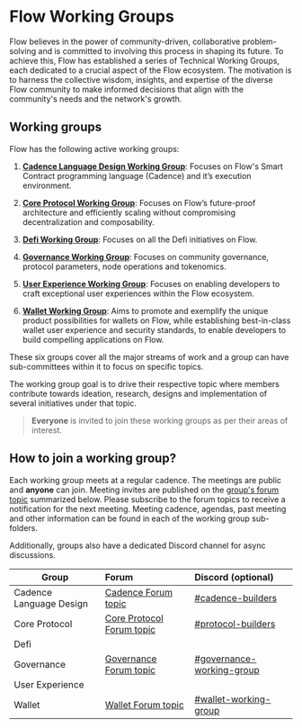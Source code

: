 # Flow Working Groups

Flow believes in the power of community-driven, collaborative problem-solving and is committed to involving this process in shaping its future.
To achieve this, Flow has established a series of Technical Working Groups, each dedicated to a crucial aspect of the Flow ecosystem.
The motivation is to harness the collective wisdom, insights, and expertise of the diverse Flow community to make informed decisions that align with the community's needs and the network's growth.

## Working groups

Flow has the following active working groups:

1. **[Cadence Language Design Working Group](./cadence_language_design_working_group)**: Focuses on Flow's Smart Contract programming language (Cadence) and it’s execution environment.


2. **[Core Protocol Working Group](./core_protocol_working_group)**: Focuses on Flow’s future-proof architecture and efficiently scaling without compromising decentralization and composability.


3. **[Defi Working Group](./defi_working_group)**: Focuses on all the Defi initiatives on Flow.


4. **[Governance Working Group](./governance_working_group)**: Focuses on community governance, protocol parameters, node operations and tokenomics.


5. **[User Experience Working Group](./user_experience_working_group)**: Focuses on enabling developers to craft exceptional user experiences within the Flow ecosystem.


6. **[Wallet Working Group](./wallet_working_group)**: Aims to promote and exemplify the unique product possibilities for wallets on Flow, while establishing best-in-class wallet user experience and security standards, to enable developers to build compelling applications on Flow.

These six groups cover all the major streams of work and a group can have sub-committees within it to focus on specific topics.

The working group goal is to drive their respective topic where members contribute towards ideation, research, designs and implementation of several initiatives under that topic.

> **Everyone** is invited to join these working groups as per their areas of interest. 

## How to join a working group?

Each working group meets at a regular cadence. The meetings are public and **anyone** can join.
Meeting invites are published on the [group's forum topic](https://forum.flow.com/c/governance/flow-working-groups/40) summarized below. Please subscribe to the forum topics to receive a notification for the next meeting. 
Meeting cadence, agendas, past meeting and other information can be found in each of the working group sub-folders.

Additionally, groups also have a dedicated Discord channel for async discussions.

| Group                   | Forum                                                                                        | Discord (optional)                                                                               |
|-------------------------|:---------------------------------------------------------------------------------------------|:-------------------------------------------------------------------------------------------------|
| Cadence Language Design | [Cadence Forum topic](https://forum.flow.com/t/cadence-language-design-working-group/5437)   | [#cadence-builders](https://discord.com/channels/613813861610684416/1108479699732152503)         |
| Core Protocol           | [Core Protocol Forum topic](https://forum.flow.com/t/core-protocol-working-group-cp-wg/5578) | [#protocol-builders](https://discord.com/channels/613813861610684416/1108968095982293002)        |
| Defi                    |                                                                                              |                                                                                                  |
| Governance              | [Governance Forum topic](https://forum.flow.com/t/governance-working-group-gwg/5403)         | [#governance-working-group](https://discord.com/channels/613813861610684416/1179919909648601118) |
| User Experience         |                                                                                              |                                                                                                  |
| Wallet                  | [Wallet Forum topic](https://forum.flow.com/t/flow-wallet-working-group/5577)                | [#wallet-working-group](https://discord.com/channels/613813861610684416/1197612609864728616)     |





